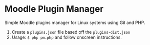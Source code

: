 # Moodle Plugin Manager

Simple Moodle plugins manager for Linux systems using Git and PHP.

1. Create a `plugins.json` file based off the `plugins-dist.json`
2. Usage: `$ php pm.php` and follow onscreen instructions.
